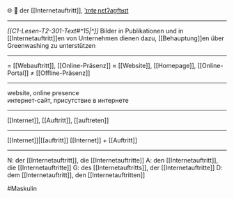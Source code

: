 🌐 🔵 der [[Internetauftritt]], [ˈɪntɐˌnɛtʔaʊ̯ftʁɪt](https://youglish.com/pronounce/Internetauftritt/german)

---
*[[C1-Lesen-T2-301-Text#^15|^]]* Bilder in Publikationen und in [[Internetauftritt]]en von Unternehmen dienen dazu, [[Behauptung]]en über Greenwashing zu unterstützen

---
= [[Webauftritt]], [[Online-Präsenz]]
≈ [[Website]], [[Homepage]], [[Online-Portal]]
≠ [[Offline-Präsenz]]

---
website, online presence  
интернет-сайт, присутствие в интернете

---
[[Internet]], [[Auftritt]], [[auftreten]]

---
[[Internet]]|[[auftritt]]
[[Internet]] + [[Auftritt]]


---
N: der [[Internetauftritt]], die [[Internetauftritte]]
A: den [[Internetauftritt]], die [[Internetauftritte]]
G: des [[Internetauftritts]], der [[Internetauftritte]]
D: dem [[Internetauftritt]], den [[Internetauftritten]]

#Maskulin 